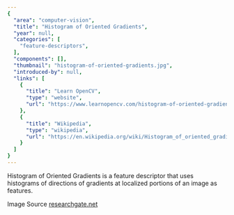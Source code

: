 ```yaml
---
{
  "area": "computer-vision",
  "title": "Histogram of Oriented Gradients",
  "year": null,
  "categories": [
    "feature-descriptors",
  ],
  "components": [],
  "thumbnail": "histogram-of-oriented-gradients.jpg",
  "introduced-by": null,
  "links": [
    {
      "title": "Learn OpenCV",
      "type": "website",
      "url": "https://www.learnopencv.com/histogram-of-oriented-gradients/"
    },
    {
      "title": "Wikipedia",
      "type": "wikipedia",
      "url": "https://en.wikipedia.org/wiki/Histogram_of_oriented_gradients"
    }
  ]
}
---
```


Histogram of Oriented Gradients is a feature descriptor that uses histograms of directions of gradients at localized portions of an image as features. 

Image Source [researchgate.net](https://www.researchgate.net/figure/Histogram-of-Oriented-Gradients-of-the-face_fig4_51586877)